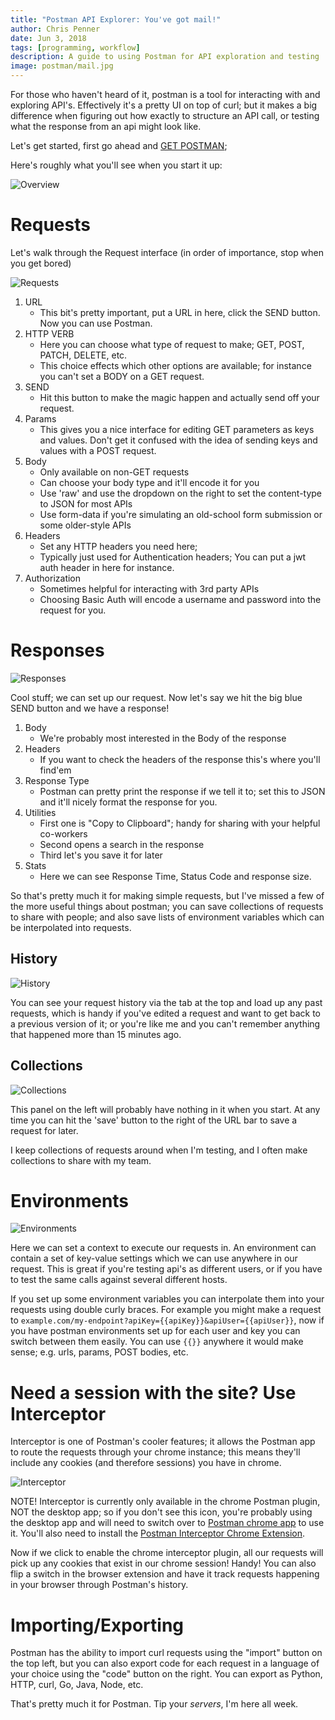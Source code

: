 ```yaml
---
title: "Postman API Explorer: You've got mail!"
author: Chris Penner
date: Jun 3, 2018
tags: [programming, workflow]
description: A guide to using Postman for API exploration and testing
image: postman/mail.jpg
---
```


For those who haven't heard of it, postman is a tool for interacting with and
exploring API's. Effectively it's a pretty UI on top of curl; but it makes a
big difference when figuring out how exactly to structure an API call, or
testing what the response from an api might look like.

Let's get started, first go ahead and [GET POSTMAN](https://www.getpostman.com/);

Here's roughly what you'll see when you start it up:

![Overview](/images/postman/overview.png)

# Requests

Let's walk through the Request interface (in order of importance, stop when you get bored)

![Requests](/images/postman/request.png)

1.  URL
    -   This bit's pretty important, put a URL in here, click the SEND button.
        Now you can use Postman.
2.  HTTP VERB
    -   Here you can choose what type of request to make; GET, POST, PATCH,
        DELETE, etc.
    -   This choice effects which other options are available; for instance you
        can't set a BODY on a GET request.
3.  SEND
    -   Hit this button to make the magic happen and actually send off your
        request.
4.  Params
    -   This gives you a nice interface for editing GET parameters as keys and
        values. Don't get it confused with the idea of sending keys and values
        with a POST request.
5.  Body
    -   Only available on non-GET requests
    -   Can choose your body type and it'll encode it for you
    -   Use 'raw' and use the dropdown on the right to set the content-type to
        JSON for most APIs
    -   Use form-data if you're simulating an old-school form submission or
        some older-style APIs
6.  Headers
    -   Set any HTTP headers you need here;
    -   Typically just used for Authentication headers; You can put a jwt auth
        header in here for instance.
7.  Authorization
    -   Sometimes helpful for interacting with 3rd party APIs
    -   Choosing Basic Auth will encode a username and password into the
        request for you.


# Responses

![Responses](/images/postman/response.png)

Cool stuff; we can set up our request. Now let's say we hit the big blue SEND button and we have a response!

1.  Body
    -   We're probably most interested in the Body of the response
2.  Headers
    -   If you want to check the headers of the response this's where you'll
        find'em
3.  Response Type
    -   Postman can pretty print the response if we tell it to; set this to
        JSON and it'll nicely format the response for you.
4.  Utilities
    -   First one is "Copy to Clipboard"; handy for sharing with your helpful
        co-workers
    -   Second opens a search in the response
    -   Third let's you save it for later
5.  Stats
    -   Here we can see Response Time, Status Code and response size.


So that's pretty much it for making simple requests, but I've missed a few of the more useful things about postman; you
can save collections of requests to share with people; and also save lists of environment variables which can be
interpolated into requests.

## History 

![History](/images/postman/history.png)

You can see your request history via the tab at the top and load up any past
requests, which is handy if you've edited a request and want to get back to a
previous version of it; or you're like me and you can't remember anything that
happened more than 15 minutes ago.

## Collections

 ![Collections](/images/postman/collections.png)

This panel on the left will probably have nothing in it when you start. At any
time you can hit the 'save' button to the right of the URL bar to save a
request for later.

I keep collections of requests around when I'm testing, and I often make
collections to share with my team.

# Environments

![Environments](/images/postman/environments.png)

Here we can set a context to execute our requests in. An environment can
contain a set of key-value settings which we can use anywhere in our request.
This is great if you're testing api's as different users, or if you have to
test the same calls against several different hosts.

If you set up some environment variables you can interpolate them into your
requests using double curly braces. For example you might make a request to
`example.com/my-endpoint?apiKey={{apiKey}}&apiUser={{apiUser}}`, now if you
have postman environments set up for each user and key you can switch between
them easily. You can use `{{}}` anywhere it would make sense; e.g. urls,
params, POST bodies, etc.

# Need a session with the site? Use Interceptor

Interceptor is one of Postman's cooler features; it allows the Postman app to route
the requests through your chrome instance; this means they'll include any
cookies (and therefore sessions) you have in chrome. 

![Interceptor](/images/postman/interceptor.png)

NOTE! Interceptor is currently only available in the chrome Postman plugin, NOT
the desktop app; so if you don't see this icon, you're probably using the
desktop app and will need to switch over to [Postman chrome
app](https://chrome.google.com/webstore/detail/postman/fhbjgbiflinjbdggehcddcbncdddomop)
to use it. You'll also need to install the [Postman Interceptor Chrome
Extension](https://chrome.google.com/webstore/detail/postman-interceptor/aicmkgpgakddgnaphhhpliifpcfhicfo?hl=en).

Now if we click to enable the chrome interceptor plugin, all our requests will
pick up any cookies that exist in our chrome session! Handy! You can also flip
a switch in the browser extension and have it track requests happening in your
browser through Postman's history.

# Importing/Exporting

Postman has the ability to import curl requests using the "import" button on
the top left, but you can also export code for each request in a language of
your choice using the "code" button on the right. You can export as Python,
HTTP, curl, Go, Java, Node, etc.

That's pretty much it for Postman. Tip your _*servers*_, I'm here all week.

